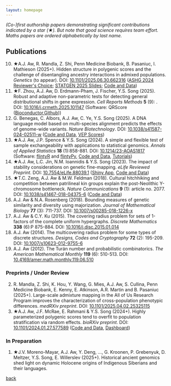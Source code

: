 ```yaml
---
layout: homepage
---
```


*(Co-)first authorship papers demonstrating significant contributions indicated by a star (★). But note that good science requires team effort. Maths papers are ordered alphabetically by last name.*

## Publications
10. ★A.J. Aw, R. Mandla, Z. Shi, Penn Medicine Biobank, B. Pasaniuc, I. Mathieson (2025+). Hidden structure in polygenic scores and the challenge of disentangling ancestry interactions in admixed populations. *Genetics* (to appear). DOI: [10.1101/2025.06.30.662316](https://doi.org/10.1101/2025.06.30.662316) ([ASHG 2024 Reviewer's Choice](https://www.ashg.org/wp-content/uploads/2024/10/ASHG2024-PosterAbstracts.pdf); [STATGEN 2025 Slides](https://alanaw1.github.io/assets/files/AAw_STATGEN2025_SlideDeck.pdf); [Code and Data](https://github.com/mathilab/GxA_Interaction))
9. ★F. Zhou, A.J. Aw, D. Erdmann-Pham, J. Fischer, Y.S. Song (2025). Robust and adaptive non-parametric tests for detecting general distributional shifts in gene expression. *Cell Reports Methods* **5** (9): . DOI: [10.1016/j.crmeth.2025.101147](https://doi.org/10.1016/j.crmeth.2025.101147) (Software: QRScore ([Bioconductor](https://doi.org/doi:10.18129/B9.bioc.QRscore),[Github](https://github.com/songlab-cal/QRscore)))
8. G. Benegas, C. Albors, A.J. Aw, C. Ye, Y.S. Song (2025). A DNA language model based on multi-species alignment predicts the effects of genome-wide variants. *Nature Biotechnology*. DOI: [10.1038/s41587-024-02511-w](https://doi.org/10.1038/s41587-024-02511-w) ([Code and Data](https://github.com/songlab-cal/gpn#gpn-msa), [VEP Scores](https://huggingface.co/collections/songlab/gpn-msa-65319280c93c85e11c803887))
7. ★A.J. Aw, J.P. Spence & Y.S. Song (2024). A simple and flexible test of sample exchangeability with applications to statistical genomics. *Annals of Applied Statistics* **18** (1):858-881. DOI: [10.1214/23-AOAS1817](https://doi.org/10.1214/23-AOAS1817) (Software: [flintyR](https://cran.rstudio.com/web/packages/flintyR/index.html) and [flintyPy](https://pypi.org/project/flintypy/), [Code and Data](https://github.com/songlab-cal/flinty), [Tutorials](https://alanaw1.github.io/flintyR/))
6. ★A.J. Aw, L.C. Jin, N.M. Ioannidis & Y.S. Song (2023). The impact of stability considerations on genetic fine-mapping. *eLife Reviewed Preprint*. DOI: [10.7554/eLife.88039.1](https://doi.org/10.7554/eLife.88039.1) ([Shiny App](https://alan-aw.shinyapps.io/stability_v0/), [Code and Data](https://github.com/songlab-cal/StableFM))
5. ★T.C. Zeng, A.J. Aw & M.W. Feldman (2018). Cultural hitchhiking and competition between patrilineal kin groups explain the post-Neolithic Y-chromosome bottleneck. *Nature Communications* **9** (1): article no. 2077. DOI: [10.1038/s41467-018-04375-6](https://doi.org/10.1038/s41467-018-04375-6) ([Code and Data](https://github.com/alanaw1/CulturalHitchhiking))
4. A.J. Aw & N.A. Rosenberg (2018). Bounding measures of genetic similarity and diversity using majorization. *Journal of Mathematical Biology* **77** (3): 711-737. DOI: [10.1007/s00285-018-1226-x](https://doi.org/10.1007/s00285-018-1226-x) 
3. A.J. Aw & C.Y. Ku (2015). The covering radius problem for sets of 1-factors of the complete uniform hypergraphs. *Discrete Mathematics* **338** (6):P 875-884. DOI: [10.1016/j.disc.2015.01.014](https://doi.org/10.1016/j.disc.2015.01.014)
2. A.J. Aw (2014). The multicovering radius problem for some types of discrete structures. *Designs, Codes and Cryptography* **72** (2): 195-209. DOI: [10.1007/s10623-012-9755-6](https://doi.org/10.1007/s10623-012-9755-6) 
1. A.J. Aw (2012). The Turán number and probabilistic combinatorics. *The American Mathematical Monthly* **119** (6): 510-513. DOI: [10.4169/amer.math.monthly.119.06.510](https://doi.org/10.4169/amer.math.monthly.119.06.510)

### Preprints / Under Review

2. R. Mandla, Z. Shi, K. Hou, Y. Wang, G. Mies, A.J. Aw, S. Cullina, Penn Medicine Biobank, E. Kenny, E. Atkinson, A.R. Martin and B. Pasaniuc (2025+). Large-scale admixture mapping in the All of Us Research Program improves the characterization of cross-population phenotypic differences. *medRXiv preprint*. DOI: [10.1101/2025.04.02.25325115](https://doi.org/10.1101/2025.04.02.25325115)
1. ★A.J. Aw, J.F. McRae, E. Rahmani & Y.S. Song (2024+). Highly parameterized polygenic scores tend to overfit to population stratification via random effects. *bioRXiv preprint*. DOI: [10.1101/2024.01.27.577589](https://doi.org/10.1101/2024.01.27.577589) ([Code and Data](https://github.com/songlab-cal/StratPGS), [Dashboard](https://alan-aw.shinyapps.io/stratPGS_v0/))

### In Preparation

1. ★J.V. Moreno-Mayar, A.J. Aw, Y. Deng, ..., G. Kroonen, P. Grebenyuk, D. Meltzer, Y.S. Song, E. Willerslev (2025+). Historical ancient genomics shed light on dynamic Holocene origins of Indigenous Siberians and their languages.

[back](./)